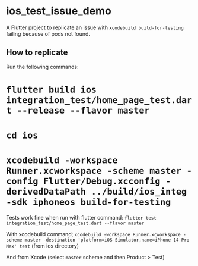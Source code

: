 # ios_test_issue_demo

A Flutter project to replicate an issue with `xcodebuild build-for-testing` failing because of
pods not found.

## How to replicate

Run the following commands:

# `flutter build ios integration_test/home_page_test.dart --release --flavor master`
# `cd ios`
# `xcodebuild -workspace Runner.xcworkspace -scheme master -config Flutter/Debug.xcconfig -derivedDataPath ../build/ios_integ -sdk iphoneos build-for-testing`

Tests work fine when run with flutter command: `flutter test integration_test/home_page_test.dart --flavor master`

With xcodebuild command; `xcodebuild -workspace Runner.xcworkspace -scheme master -destination 'platform=iOS Simulator,name=iPhone 14 Pro Max' test` (from ios directory)

And from Xcode (select `master` scheme and then Product > Test)
